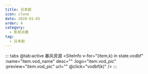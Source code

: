 ```yaml
---
title: 日本剧
icon: clone
date: 2020-01-01
order: 4
category:
  - 影视点播
tag:
  - 日本剧
---
```


<ArtPlayer :src="state.src" :config="hlsConfig(state.PlayList)" />

::: tabs
@tab:active 暴风资源
<SiteInfo v-for="(item,k) in state.vodbf" :name="item.vod_name" desc="" :logo="item.vod_pic"
:preview="item.vod_pic" url="" @click="vodbf(k)" />
:::

<script setup>
  import { vod } from '@db'
  import { hlsConfig } from '@cps/artConst'
  import { useStorage } from '@vueuse/core'
  import { onMounted, nextTick, onDeactivated } from "vue";
  const state = useStorage(
    "vod-rbj",
    {
      src:"",
      vodbf: [],
      PlayList: []
    }
  )

  onMounted(async () => {
    const bfzy = await vod.find({ "name": "bfzy-36" })
    state.value.vodbf = bfzy.data
    vodbfurl(0)
  });
  const vodbfurl = (key) => {
    const { vodbf } = state.value
    state.value.PlayList =vodbf[key].play_list
    state.value.src = vodbf[key].play_list[0].url
  }
</script>
